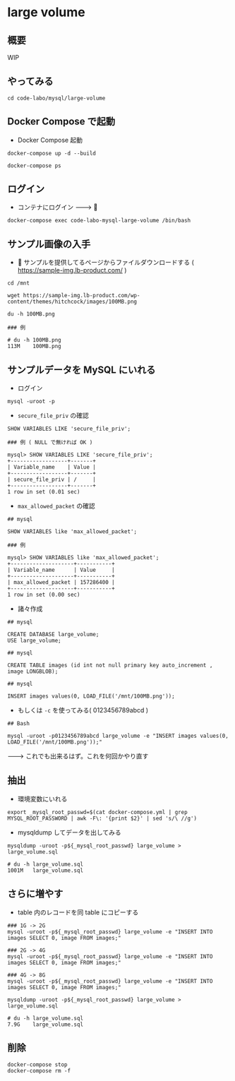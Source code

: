 # large volume

## 概要

WIP

## やってみる

```
cd code-labo/mysql/large-volume
```

## Docker Compose で起動

+ Docker Compose 起動

```
docker-compose up -d --build
```
```
docker-compose ps
```


## ログイン

+ コンテナにログイン ---> :whale: 

```
docker-compose exec code-labo-mysql-large-volume /bin/bash
```

## サンプル画像の入手


+ :whale: サンプルを提供してるページからファイルダウンロードする ( https://sample-img.lb-product.com/ )

```
cd /mnt

wget https://sample-img.lb-product.com/wp-content/themes/hitchcock/images/100MB.png
```

```
du -h 100MB.png
```
```
### 例

# du -h 100MB.png
113M    100MB.png
```

## サンプルデータを MySQL にいれる

+ ログイン

```
mysql -uroot -p
```

+ `secure_file_priv` の確認

```
SHOW VARIABLES LIKE 'secure_file_priv';
```
```
### 例 ( NULL で無ければ OK )

mysql> SHOW VARIABLES LIKE 'secure_file_priv';
+------------------+-------+
| Variable_name    | Value |
+------------------+-------+
| secure_file_priv | /     |
+------------------+-------+
1 row in set (0.01 sec)

```

+ `max_allowed_packet` の確認

```
## mysql

SHOW VARIABLES like 'max_allowed_packet';
```
```
### 例

mysql> SHOW VARIABLES like 'max_allowed_packet';
+--------------------+-----------+
| Variable_name      | Value     |
+--------------------+-----------+
| max_allowed_packet | 157286400 |
+--------------------+-----------+
1 row in set (0.00 sec)

```

+ 諸々作成

```
## mysql

CREATE DATABASE large_volume;
USE large_volume;
```

```
## mysql

CREATE TABLE images (id int not null primary key auto_increment , image LONGBLOB);
```

```
## mysql

INSERT images values(0, LOAD_FILE('/mnt/100MB.png'));
```

+ もしくは `-c` を使ってみる( 0123456789abcd )

```
## Bash

mysql -uroot -p0123456789abcd large_volume -e "INSERT images values(0, LOAD_FILE('/mnt/100MB.png'));"
```

---> これでも出来るはず。これを何回かやり直す

## 抽出

+ 環境変数にいれる

```
export _mysql_root_passwd=$(cat docker-compose.yml | grep MYSQL_ROOT_PASSWORD | awk -F\: '{print $2}' | sed 's/\ //g')
```

+ mysqldump してデータを出してみる

```
mysqldump -uroot -p${_mysql_root_passwd} large_volume > large_volume.sql
```
```
# du -h large_volume.sql 
1001M   large_volume.sql
```

## さらに増やす

+ table 内のレコードを同 table にコピーする

```
### 1G -> 2G
mysql -uroot -p${_mysql_root_passwd} large_volume -e "INSERT INTO images SELECT 0, image FROM images;"

### 2G -> 4G
mysql -uroot -p${_mysql_root_passwd} large_volume -e "INSERT INTO images SELECT 0, image FROM images;"

### 4G -> 8G
mysql -uroot -p${_mysql_root_passwd} large_volume -e "INSERT INTO images SELECT 0, image FROM images;"
```

```
mysqldump -uroot -p${_mysql_root_passwd} large_volume > large_volume.sql
```
```
# du -h large_volume.sql 
7.9G    large_volume.sql
```

## 削除

```
docker-compose stop
docker-compose rm -f
```